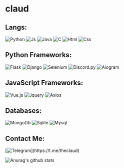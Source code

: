 # claud

## Langs:

![Python](https://img.shields.io/badge/Python-rgb(35,33,34)?style=for-the-badge&logo=Python)
![Js](https://img.shields.io/badge/JAVASCRIPT-rgb(35,33,34)?style=for-the-badge&logo=JavaScript)
![Java](https://img.shields.io/badge/Java-rgb(35,33,34)?style=for-the-badge&logo=Oracle)
![C](https://img.shields.io/badge/C-rgb(35,33,34)?style=for-the-badge&logo=C)
![Html](https://img.shields.io/badge/HTML-rgb(35,33,34)?style=for-the-badge&logo=HTML5)
![Css](https://img.shields.io/badge/CSS-rgb(35,33,34)?style=for-the-badge&logo=CSS3)

## Python Frameworks:
![Flask](https://img.shields.io/badge/Flask-rgb(35,33,34)?style=for-the-badge&logo=Flask)
![Django](https://img.shields.io/badge/Django-rgb(35,33,34)?style=for-the-badge&logo=Django)
![Selenium](https://img.shields.io/badge/Selenium-rgb(35,33,34)?style=for-the-badge&logo=Selenium)
![Discord.py](https://img.shields.io/badge/Discord.py-rgb(35,33,34)?style=for-the-badge&logo=Discord)
![Aiogram](https://img.shields.io/badge/Aiogram-rgb(35,33,34)?style=for-the-badge&logo=Telegram)

## JavaScript Frameworks:
![Vue.js](https://img.shields.io/badge/Vue.js-rgb(35,33,34)?style=for-the-badge&logo=Vue.js)
![Jquery](https://img.shields.io/badge/Jquery-rgb(35,33,34)?style=for-the-badge&logo=Jquery)
![Axios](https://img.shields.io/badge/Axios-rgb(35,33,34)?style=for-the-badge&logo=Axios)

## Databases:
![MongoDb](https://img.shields.io/badge/MONGODB-rgb(35,33,34)?style=for-the-badge&logo=MONGODB)
![Sqlite](https://img.shields.io/badge/SQLITE-rgb(35,33,34)?style=for-the-badge&logo=SQLITE)
![Mysql](https://img.shields.io/badge/Mysql-rgb(35,33,34)?style=for-the-badge&logo=Mysql)

## Contact Me:
[![Telegram](https://img.shields.io/badge/Telegram-rgb(35,33,34)?style=for-the-badge&logo=Telegram)](https://t.me/theclaud)

![Anurag's github stats](https://github-readme-stats.vercel.app/api?username=theclaaud&count_private=false&show_icons=true&theme=dark)
